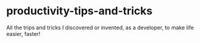 # productivity-tips-and-tricks
All the trips and tricks I discovered or invented, as a developer, to make life easier, faster!
